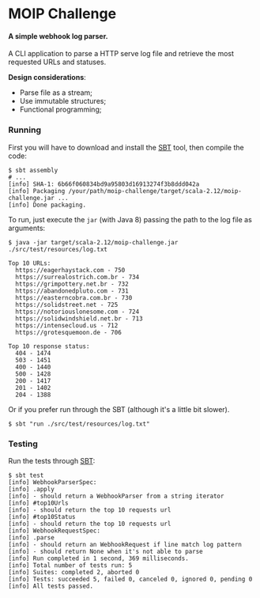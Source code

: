 # MOIP Challenge

#### A simple webhook log parser.

A CLI application to parse a HTTP serve log file and retrieve the most requested URLs and statuses.

**Design considerations**:
- Parse file as a stream;
- Use immutable structures;
- Functional programming;

### Running

First you will have to download and install the [SBT](http://www.scala-sbt.org/download.html) tool, then compile the code:

```shell
$ sbt assembly
# ...
[info] SHA-1: 6b66f060834bd9a95803d16913274f3b8ddd042a
[info] Packaging /your/path/moip-challenge/target/scala-2.12/moip-challenge.jar ...
[info] Done packaging.
```

To run, just execute the `jar` (with Java 8) passing the path to the log file as arguments:

```shell
$ java -jar target/scala-2.12/moip-challenge.jar ./src/test/resources/log.txt

Top 10 URLs:
  https://eagerhaystack.com - 750
  https://surrealostrich.com.br - 734
  https://grimpottery.net.br - 732
  https://abandonedpluto.com - 731
  https://easterncobra.com.br - 730
  https://solidstreet.net - 725
  https://notoriouslonesome.com - 724
  https://solidwindshield.net.br - 713
  https://intensecloud.us - 712
  https://grotesquemoon.de - 706

Top 10 response status:
  404 - 1474
  503 - 1451
  400 - 1440
  500 - 1428
  200 - 1417
  201 - 1402
  204 - 1388
```

Or if you prefer run through the SBT (although it's a little bit slower).

```
$ sbt "run ./src/test/resources/log.txt"
```

### Testing

Run the tests through [SBT](http://www.scala-sbt.org/download.html):

```shell
$ sbt test
[info] WebhookParserSpec:
[info] .apply
[info] - should return a WebhookParser from a string iterator
[info] #top10Urls
[info] - should return the top 10 requests url
[info] #top10Status
[info] - should return the top 10 requests url
[info] WebhookRequestSpec:
[info] .parse
[info] - should return an WebhookRequest if line match log pattern
[info] - should return None when it's not able to parse
[info] Run completed in 1 second, 369 milliseconds.
[info] Total number of tests run: 5
[info] Suites: completed 2, aborted 0
[info] Tests: succeeded 5, failed 0, canceled 0, ignored 0, pending 0
[info] All tests passed.
```
